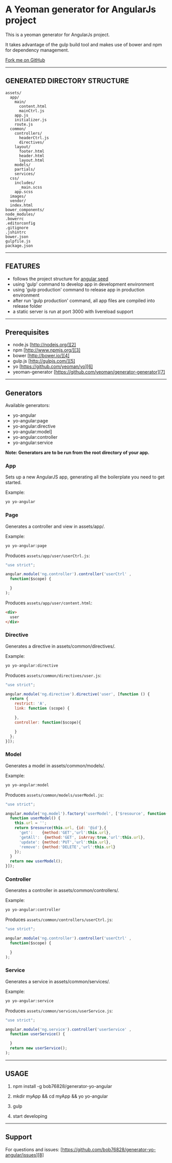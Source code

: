 # A Yeoman generator for AngularJs project #

This is a yeoman generator for AngularJs project.

It takes advantage of the gulp build tool and makes use of bower and npm for dependency management.

[Fork me on GitHub](https://github.com/bob76828/generator-yo-angular)

-----

## GENERATED DIRECTORY STRUCTURE ##

    assets/
      app/
        main/
          content.html
          mainCtrl.js
        app.js
        initializer.js
        route.js
      common/
        controllers/
          headerCtrl.js
          directives/
        layout/
          footer.html
          header.html
          layout.html
        models/
        partials/
        services/
      css/
        includes/
          _main.scss
        app.scss
      images/
      vendor/
      index.html
    bower_components/    
    node_modules/
    .bowerrc
    .editorconfig
    .gitignore
    .jshintrc
    bower.json
    gulpfile.js
    package.json

-----

## FEATURES ##
- follows the project structure for [angular seed][1]
- using 'gulp' command to develop app in development environment
- using 'gulp production' command to release app in production environment
- after run 'gulp production' command, all app files are compiled into release folder
- a static server is run at port 3000 with livereload support

-----

## Prerequisites ##
- node.js [http://nodejs.org/][2]
- npm [http://www.npmjs.org/][3]
- bower [http://bower.io/][4]
- gulp.js [http://gulpjs.com/][5]
- yo [https://github.com/yeoman/yo][6]
- yeoman-generator [https://github.com/yeoman/generator-generator][7]

-----

## Generators ##

Available generators:

* yo-angular
* yo-angular:page
* yo-angular:directive
* yo-angular:model]
* yo-angular:controller
* yo-angular:service

**Note: Generators are to be run from the root directory of your app.**

### App ###
Sets up a new AngularJS app, generating all the boilerplate you need to get started.
  
Example:

```bash
yo yo-angular
```
  
### Page ###
Generates a controller and view in assets/app/.
  
Example:

```bash
yo yo-angular:page
```

Produces `assets/app/user/userCtrl.js`:

```javascript
"use strict";

angular.module('ng.controller').controller('userCtrl' ,
  function($scope) {

  }
);

```

Produces `assets/app/user/content.html`:

```html
<div>
  user
</div>
```

  
### Directive ###
Generates a directive in assets/common/directives/.
  
Example:

```bash
yo yo-angular:directive
```
  
Produces `assets/common/directives/user.js`:

```javascript
"use strict";

angular.module('ng.directive').directive('user', [function () {
  return {
    restrict: 'A',
    link: function (scope) {

    },
    controller: function($scope){

    }
  };
}]);
```
  
### Model ###
Generates a model in assets/common/models/.
  
Example:

```bash
yo yo-angular:model
```
  
Produces `assets/common/models/userModel.js`:

```javascript
"use strict";

angular.module('ng.model').factory('userModel', ['$resource', function($resource) {
  function userModel() {
    this.url = '';
    return $resource(this.url, {id: '@id'},{
      'get':    {method:'GET','url':this.url},
      'getAll':  {method:'GET', isArray:true,'url':this.url},
      'update': {method:'PUT','url':this.url},
      'remove': {method:'DELETE','url':this.url}
    });
  }
  return new userModel();
}]);

```
  
### Controller ###
Generates a controller in assets/common/controllers/.
  
Example:

```bash
yo yo-angular:controller
```
  
Produces `assets/common/controllers/userCtrl.js`:

```javascript
"use strict";

angular.module('ng.controller').controller('userCtrl' ,
  function($scope) {

  }
);

```
  
### Service ###
Generates a service in assets/common/services/.

Example:

```bash
yo yo-angular:service
```
  
Produces `assets/common/services/userService.js`:

```javascript
"use strict";

angular.module('ng.service').controller('userService' ,
  function userService() {

  }
  return new userService();
);

```
  
----

## USAGE ##
1) npm install -g bob76828/generator-yo-angular

2) mkdir myApp && cd myApp && yo yo-angular

3) gulp

6) start developing

----

## Support ##
For questions and issues: [https://github.com/bob76828/generator-yo-angular/issues][8]


  [1]: https://github.com/angular/angular-seed
  [2]: http://nodejs.org/
  [3]: http://www.npmjs.org/
  [4]: http://bower.io/
  [5]: http://gulpjs.com/
  [6]: https://github.com/yeoman/yo
  [7]: https://github.com/yeoman/generator-generator
  [8]: https://github.com/henyojess/generator-gulp-ng/issues
